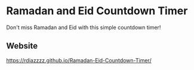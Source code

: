 # Ramadan and Eid Countdown Timer
Don't miss Ramadan and Eid with this simple countdown timer!

## Website
https://rdiazzzz.github.io/Ramadan-Eid-Countdown-Timer/
